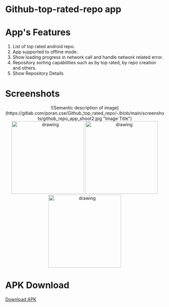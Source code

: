 # Github-top-rated-repo app


# App's Features
1. List of top rated android repo.
2. App supported to offline mode.
3. Show loading progress in network call and handle network related error.
4. Repository sorting capabilities such as by top rated, by repo creation and  others.
5. Show Repository Details



# Screenshots

<p align="center">
![Semantic description of image](https://gitlab.com/poran.cse/Github_top_rated_repo/-/blob/main/screenshots/github_repo_app_shoot2.jpg "Image Title")
<img src="https://gitlab.com/poran.cse/Github_top_rated_repo/-/blob/main/screenshots/github_repo_app_shoot2.jpg" alt="drawing" width="230px"/>
<img src="https://gitlab.com/poran.cse/Github_top_rated_repo/-/blob/main/screenshots/github_repo_app_shoot1.jpg" alt="drawing" width="230px"/> 
<img src="https://gitlab.com/poran.cse/Github_top_rated_repo/-/blob/main/screenshots/github_repo_app.gif" alt="drawing" width="230px" hspace="30"/>  
</p>

# APK Download
[Download APK](https://github.com/spporan/walcartAssignment/blob/master/apk/app-debug.apk)